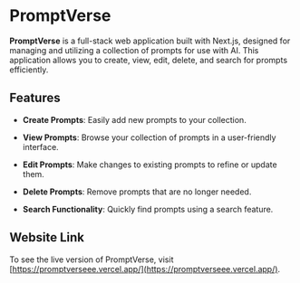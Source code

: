 # PromptVerse

**PromptVerse** is a full-stack web application built with Next.js, designed for managing and utilizing a collection of prompts for use with AI. This application allows you to create, view, edit, delete, and search for prompts efficiently.

## Features

- **Create Prompts**: Easily add new prompts to your collection.

- **View Prompts**: Browse your collection of prompts in a user-friendly interface.

- **Edit Prompts**: Make changes to existing prompts to refine or update them.

- **Delete Prompts**: Remove prompts that are no longer needed.

- **Search Functionality**: Quickly find prompts using a search feature.

## Website Link

To see the live version of PromptVerse, visit [https://promptverseee.vercel.app/](https://promptverseee.vercel.app/).
